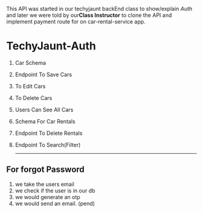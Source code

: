 This API was started in our techyjaunt 
backEnd class to show/explain _Auth_ and 
later we were told by our**Class Instructor**
to clone the API and implement payment route 
for on car-rental-service app.


# TechyJaunt-Auth
1. Car Schema
2. Endpoint To Save Cars
3. To Edit Cars
4. To Delete Cars
5. Users Can See All Cars
6. Schema For Car Rentals
7. Endpoint To Delete Rentals 
8. Endpoint To Search(Filter)
   
   -----

## For forgot Password
1. we take the users email
2. we check if the user is in our db
3. we would generate an otp
4. we would send an email. (pend)

